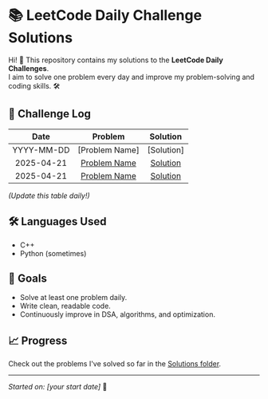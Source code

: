 # 📚 LeetCode Daily Challenge Solutions

Hi! 👋 This repository contains my solutions to the **LeetCode Daily Challenges**.  
I aim to solve one problem every day and improve my problem-solving and coding skills. 🛠️

## 📅 Challenge Log

| Date | Problem | Solution |
| :--: | :-----: | :------: |
| YYYY-MM-DD | [Problem Name] | [Solution] |
| 2025-04-21 | [Problem Name](https://leetcode.com/problems/count-the-hidden-sequences/description/) | [Solution]() |
| 2025-04-21 | [Problem Name](https://leetcode.com/problems/count-the-number-of-ideal-arrays/description/]) | [Solution]() |

_(Update this table daily!)_

## 🛠️ Languages Used
- C++
- Python (sometimes)

## 🚀 Goals
- Solve at least one problem daily.
- Write clean, readable code.
- Continuously improve in DSA, algorithms, and optimization.

## 📈 Progress
Check out the problems I've solved so far in the [Solutions folder](./Solutions).

---

_Started on: [your start date]_ 🚀
